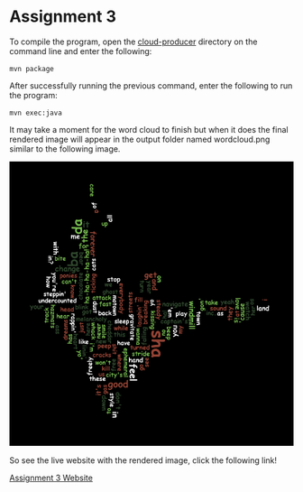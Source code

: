 # Assignment 3
To compile the program, open the [cloud-producer](./cloud-producer/) directory on the command line and enter the following:

```
mvn package
```

After successfully running the previous command, enter the following to run the program:

```
mvn exec:java
```

It may take a moment for the word cloud to finish but when it does the final rendered image will appear in the output folder
named wordcloud.png similar to the following image.

![wordcloud](./cloud-producer/output/wordcloud.png)

So see the live website with the rendered image, click the following link!

[Assignment 3 Website](https://kenny-designs.github.io/data-hw-submissions/assignment3/word-cloud-site/)

